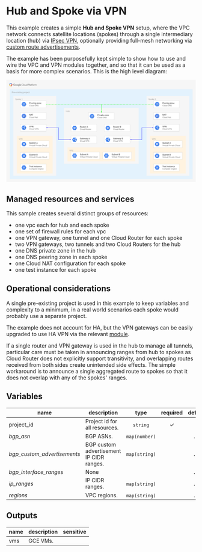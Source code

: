 # Hub and Spoke via VPN

This example creates a simple **Hub and Spoke VPN** setup, where the VPC network connects satellite locations (spokes) through a single intermediary location (hub) via [IPsec VPN](https://cloud.google.com/vpn/docs/concepts/overview), optionally providing full-mesh networking via [custom route advertisements](https://cloud.google.com/router/docs/how-to/advertising-overview).

The example has been purposefully kept simple to show how to use and wire the VPC and VPN modules together, and so that it can be used as a basis for more complex scenarios. This is the high level diagram:

![High-level diagram](diagram.png "High-level diagram")

## Managed resources and services

This sample creates several distinct groups of resources:

- one vpc each for hub and each spoke
- one set of firewall rules for each vpc
- one VPN gateway, one tunnel and one Cloud Router for each spoke
- two VPN gateways, two tunnels and two Cloud Routers for the hub
- one DNS private zone in the hub
- one DNS peering zone in each spoke
- one Cloud NAT configuration for each spoke
- one test instance for each spoke

## Operational considerations

A single pre-existing project is used in this example to keep variables and complexity to a minimum, in a real world scenarios each spoke would probably use a separate project.

The example does not account for HA, but the VPN gateways can be easily upgraded to use HA VPN via the relevant [module](../../modules/net-vpn-ha).

If a single router and VPN gateway is used in the hub to manage all tunnels, particular care must be taken in announcing ranges from hub to spokes as Cloud Router does not explicitly support transitivity, and overlapping routes received from both sides create unintended side effects. The simple workaround is to announce a single aggregated route to spokes so that it does not overlap with any of the spokes' ranges.

<!-- BEGIN TFDOC -->
## Variables

| name | description | type | required | default |
|---|---|:---: |:---:|:---:|
| project_id | Project id for all resources. | <code title="">string</code> | ✓ |  |
| *bgp_asn* | BGP ASNs. | <code title="map&#40;number&#41;">map(number)</code> |  | <code title="&#123;&#10;hub     &#61; 64513&#10;spoke-1 &#61; 64514&#10;spoke-2 &#61; 64515&#10;&#125;">...</code> |
| *bgp_custom_advertisements* | BGP custom advertisement IP CIDR ranges. | <code title="map&#40;string&#41;">map(string)</code> |  | <code title="&#123;&#10;hub-to-spoke-1 &#61; &#34;10.0.32.0&#47;20&#34;&#10;hub-to-spoke-2 &#61; &#34;10.0.16.0&#47;20&#34;&#10;&#125;">...</code> |
| *bgp_interface_ranges* | None | <code title=""></code> |  | <code title="&#123;&#10;spoke-1 &#61; &#34;169.254.1.0&#47;30&#34;&#10;spoke-2 &#61; &#34;169.254.1.4&#47;30&#34;&#10;&#125;">...</code> |
| *ip_ranges* | IP CIDR ranges. | <code title="map&#40;string&#41;">map(string)</code> |  | <code title="&#123;&#10;hub-a     &#61; &#34;10.0.0.0&#47;24&#34;&#10;hub-b     &#61; &#34;10.0.8.0&#47;24&#34;&#10;spoke-1-a &#61; &#34;10.0.16.0&#47;24&#34;&#10;spoke-1-b &#61; &#34;10.0.24.0&#47;24&#34;&#10;spoke-2-a &#61; &#34;10.0.32.0&#47;24&#34;&#10;spoke-2-b &#61; &#34;10.0.40.0&#47;24&#34;&#10;&#125;">...</code> |
| *regions* | VPC regions. | <code title="map&#40;string&#41;">map(string)</code> |  | <code title="&#123;&#10;a &#61; &#34;europe-west1&#34;&#10;b &#61; &#34;europe-west2&#34;&#10;&#125;">...</code> |

## Outputs

| name | description | sensitive |
|---|---|:---:|
| vms | GCE VMs. |  |
<!-- END TFDOC -->
